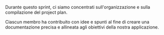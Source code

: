 Durante questo sprint, ci siamo concentrati sull'organizzazione e sulla compilazione del project plan. 

Ciascun membro ha contribuito con idee e spunti al fine di creare una documentazione precisa e allineata agli obiettivi della nostra applicazione.
